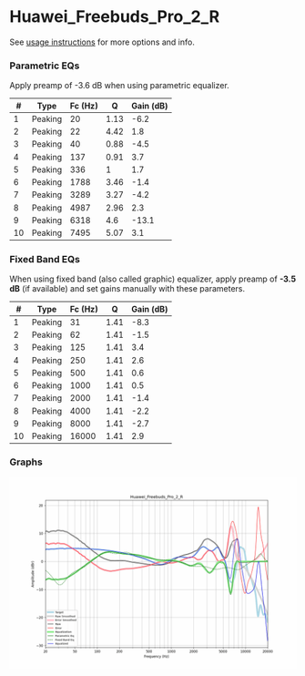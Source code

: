 # Huawei_Freebuds_Pro_2_R
See [usage instructions](https://github.com/jaakkopasanen/AutoEq#usage) for more options and info.

### Parametric EQs
Apply preamp of -3.6 dB when using parametric equalizer.

|   # | Type    |   Fc (Hz) |    Q |   Gain (dB) |
|-----|---------|-----------|------|-------------|
|   1 | Peaking |        20 | 1.13 |        -6.2 |
|   2 | Peaking |        22 | 4.42 |         1.8 |
|   3 | Peaking |        40 | 0.88 |        -4.5 |
|   4 | Peaking |       137 | 0.91 |         3.7 |
|   5 | Peaking |       336 | 1    |         1.7 |
|   6 | Peaking |      1788 | 3.46 |        -1.4 |
|   7 | Peaking |      3289 | 3.27 |        -4.2 |
|   8 | Peaking |      4987 | 2.96 |         2.3 |
|   9 | Peaking |      6318 | 4.6  |       -13.1 |
|  10 | Peaking |      7495 | 5.07 |         3.1 |

### Fixed Band EQs
When using fixed band (also called graphic) equalizer, apply preamp of **-3.5 dB** (if available) and set gains manually with these parameters.

|   # | Type    |   Fc (Hz) |    Q |   Gain (dB) |
|-----|---------|-----------|------|-------------|
|   1 | Peaking |        31 | 1.41 |        -8.3 |
|   2 | Peaking |        62 | 1.41 |        -1.5 |
|   3 | Peaking |       125 | 1.41 |         3.4 |
|   4 | Peaking |       250 | 1.41 |         2.6 |
|   5 | Peaking |       500 | 1.41 |         0.6 |
|   6 | Peaking |      1000 | 1.41 |         0.5 |
|   7 | Peaking |      2000 | 1.41 |        -1.4 |
|   8 | Peaking |      4000 | 1.41 |        -2.2 |
|   9 | Peaking |      8000 | 1.41 |        -2.7 |
|  10 | Peaking |     16000 | 1.41 |         2.9 |

### Graphs
![](./Huawei_Freebuds_Pro_2_R.png)
